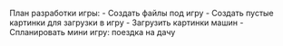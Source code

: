 План разработки игры:
	- Создать файлы под игру
	- Создать пустые картинки для загрузки в игру
	- Загрузить картинки машин
	- Спланировать мини игру: поездка на дачу
